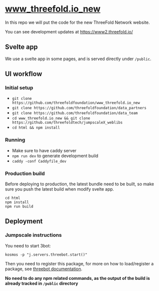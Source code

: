 # www_threefold.io_new
In this repo we will put the code for the new ThreeFold Network website.

You can see development updates at
https://www2.threefold.io/


## Svelte app
We use a svelte app in some pages, and is served directly under `/public`.



## UI workflow

### Initial setup

- `git clone https://github.com/threefoldfoundation/www_threefold.io_new`
- `git clone https://github.com/threefoldfoundation/data_partners`
- `git clone https://github.com/threefoldfoundation/data_team`
- `cd www_threefold.io_new && git clone https://github.com/threefoldtech/jumpscaleX_weblibs`
- `cd html && npm install`

### Running

- Make sure to have caddy server
- `npm run dev`  to generate development build
- `caddy -conf Caddyfile_dev`


### Production build

Before deploying to production, the latest bundle need to be built, so make sure you push the latest build when modify svelte app.

```
cd html
npm install
npm run build
```


## Deployment

### Jumpscale instructions

You need to start 3bot:

`kosmos -p "j.servers.threebot.start()"`


Then you need to register this package, for more on how to load/register a package, see [threebot documentation](https://github.com/threefoldtech/jumpscaleX_threebot/blob/development/docs/packages.md#registering-package).

**No need to do any npm related commands, as the output of the build is already tracked in `/public` directory**
